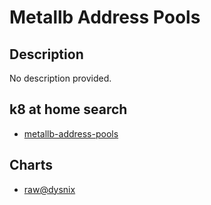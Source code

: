 # Metallb Address Pools

## Description

No description provided.

## k8 at home search

- [metallb-address-pools](https://nanne.dev/k8s-at-home-search/#/metallb-address-pools)

## Charts

- [raw@dysnix](https://dysnix.github.io/charts/)
